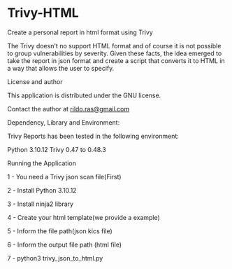 # Trivy-HTML
Create a personal report in html format using Trivy

The Trivy doesn't no support HTML format and of course it is not possible to group vulnerabilities by severity. Given these facts, the idea emerged to take the report in json format and create a script that converts it to HTML in a way that allows the user to specify.

License and author

This application is distributed under the GNU license.

Contact the author at rildo.ras@gmail.com

Dependency, Library and Environment:

Trivy Reports has been tested in the following environment:

Python 3.10.12 Trivy 0.47 to 0.48.3

Running the Application

1 - You need a Trivy json scan file(First)

2 - Install Python 3.10.12

3 - Install ninja2 library

4 - Create your html template(we provide a example)

5 - Inform the file path(json kics file)

6 - Inform the output file path (html file)

7 - python3 trivy_json_to_html.py

